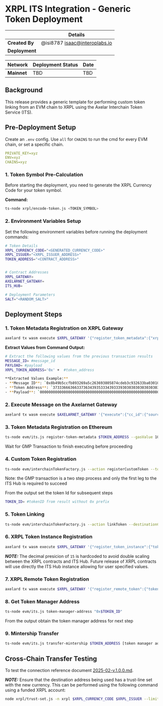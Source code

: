 # XRPL ITS Integration - Generic Token Deployment

|                | **Details**                              |
| -------------- | ---------------------------------------- |
| **Created By** | @isi8787 <isaac@interoplabs.io>          |
| **Deployment** |                                          |

| **Network**          | **Deployment Status** | **Date**   |
| -------------------- | --------------------- | ---------- |
| **Mainnet**          | TBD                   | TBD        |

## Background

This release provides a generic template for performing custom token linking from an EVM chain to XRPL using the Axelar Interchain Token Service (ITS). 

## Pre-Deployment Setup

Create an `.env` config. Use `all` for `CHAINS` to run the cmd for every EVM chain, or set a specific chain.

```yaml
PRIVATE_KEY=xyz
ENV=xyz
CHAINS=xyz
```

### 1. Token Symbol Pre-Calculation

Before starting the deployment, you need to generate the XRPL Currency Code for your token symbol.

**Command:**
```bash
ts-node xrpl/encode-token.js <TOKEN_SYMBOL>
```

### 2. Environment Variables Setup

Set the following environment variables before running the deployment commands:

```bash
# Token Details
XRPL_CURRENCY_CODE="<GENERATED_CURRENCY_CODE>"
XRPL_ISSUER="<XRPL_ISSUER_ADDRESS>"
TOKEN_ADDRESS="<CONTRACT_ADDRESS>"


# Contract Addresses
XRPL_GATEWAY=
AXELARNET_GATEWAY=
ITS_HUB=

# Deployment Parameters
SALT="<RANDOM_SALT>"
```

## Deployment Steps

### 1. Token Metadata Registration on XRPL Gateway

```bash
axelard tx wasm execute $XRPL_GATEWAY '{"register_token_metadata":{"xrpl_token":{"issued":{"currency":"'$XRPL_CURRENCY_CODE'","issuer":"'$XRPL_ISSUER'"}}}}'
```

**Extract Values from Command Output:**
```bash
# Extract the following values from the previous transaction results
MESSAGE_ID= #message_id
PAYLOAD= #payload
XRPL_TOKEN_ADDRESS='0x' +  #token_address

**Extracted Values Example:**
- **Message ID**: `0x8b49b5ccfb893269a5c263693805874cdeb3c932633ba0301094403c77dad839`
- **Token Address**: `373336663663373634393533343933393030303030303030303030303030303030303030303030302e724e726a68314b475a6b326a42523377506641516e6f696474464659514b62516e32`
- **Payload**: `00000000000000000000000000000000000000000000000000000000000000060000000000000000000000000000000000000000000000000000000000000060000000000000000000000000000000000000000000000000000000000000000f000000000000000000000000000000000000000000000000000000000000004b373336663663373634393533343933393030303030303030303030303030303030303030303030302e724e726a68314b475a6b326a42523377506641516e6f696474464659514b62516e32000000000000000000000000000000000000000000`
```

### 2. Execute Message on the Axelarnet Gateway

```bash
axelard tx wasm execute $AXELARNET_GATEWAY '{"execute":{"cc_id":{"source_chain":"xrpl","message_id":"'$MESSAGE_ID'"},"payload":"'$PAYLOAD'"}}'
```

### 3. Token Metadata Registration on Ethereum

```bash
ts-node evm/its.js register-token-metadata $TOKEN_ADDRESS --gasValue 1000000000000000000
```

Wait for GMP Transaction to finish executing before proceeding

### 4. Custom Token Registration

```bash
ts-node evm/interchainTokenFactory.js --action registerCustomToken --tokenAddress $TOKEN_ADDRESS --tokenManagerType 4 --operator [operator address] --salt $SALT
```
Note: the GMP transaction is a two step process and only the first leg to the ITS Hub is required to succeed 

From the output set the token Id for subsequent steps
```bash
TOKEN_ID= #tokenID from result without 0x prefix
```

### 5. Token Linking

```bash
ts-node evm/interchainTokenFactory.js --action linkToken --destinationChain xrpl --destinationTokenAddress $XRPL_TOKEN_ADDRESS --tokenManagerType 4 --linkParams "0x" --salt $SALT --gasValue 1000000000000000000
```

### 6. XRPL Token Instance Registration

```bash
axelard tx wasm execute $XRPL_GATEWAY '{"register_token_instance":{"token_id":"'$TOKEN_ID'","chain":"'$CHAIN'","decimals":15}}'
```
**_NOTE:_**
The decimal presicion of `15` is hardcoded to avoid double scaling between the XRPL contracts and ITS Hub. Future release of 
XRPL contracts will use directly the ITS Hub instance allowing for user specified values.  

### 7. XRPL Remote Token Registration

```bash
axelard tx wasm execute $XRPL_GATEWAY '{"register_remote_token":{"token_id":"'$TOKEN_ID'","xrpl_currency":"'$XRPL_CURRENCY_CODE'"}}'
```

### 8. Get Token Manager Address

```bash
ts-node evm/its.js token-manager-address "0x$TOKEN_ID"
```

From the output obtain the token manager address for next step

### 9. Mintership Transfer

```bash
ts-node evm/its.js transfer-mintership $TOKEN_ADDRESS [token manager address]
```

## Cross-Chain Transfer Testing

To test the connection reference document [2025-02-v.1.0.0.md](./2025-02-v.1.0.0.md).

**_NOTE:_**
Ensure that the destination address being used has a trust-line set with the new currency. This can be performed using the following command using a funded XRPL account:

```bash
node xrpl/trust-set.js -n xrpl $XRPL_CURRENCY_CODE $XRPL_ISSUER --limit 99999999999999990000000000000000000000000000000000000000000000000000000000000000000000000
```
